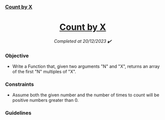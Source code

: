 ### [Count by X](https://www.codewars.com/kata/5513795bd3fafb56c200049e/python)

<h1 align="center">
  <a href="https://www.codewars.com/kata/5513795bd3fafb56c200049e/python">Count by X</a>

</h1>
<p align="center">
  <i align="center">Completed at 20/12/2023 ✔️</i>
</p>

### Objective

- Write a Function that, given two arguments "N" and "X", returns an array of the first "N" multiples of "X".
  
### Constraints

- Assume both the given number and the number of times to count will be positive numbers greater than 0.

### Guidelines
